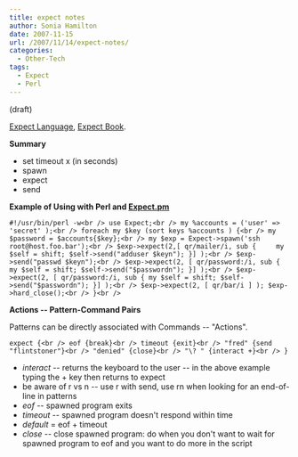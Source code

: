 ```yaml
---
title: expect notes
author: Sonia Hamilton
date: 2007-11-15
url: /2007/11/14/expect-notes/
categories:
  - Other-Tech
tags:
  - Expect
  - Perl
---
```

(draft)

[Expect Language][1], [Expect Book][2].

**Summary**

<!--more-->

  * set timeout x (in seconds)
  * spawn
  * expect
  * send

**Example of Using with Perl and [Expect.pm][3]**

`#!/usr/bin/perl -w<br />
use Expect;<br />
my %accounts = ('user' => 'secret' );<br />
foreach my $key (sort keys %accounts ) {<br />
my $password = $accounts{$key};<br />
my $exp = Expect->spawn('ssh root@host.foo.bar');<br />
$exp->expect(2,[ qr/mailer/i, sub {     my $self = shift; $self->send("adduser $keyn"); }] );<br />
$exp->send("passwd $keyn");<br />
$exp->expect(2, [ qr/password:/i, sub { my $self = shift; $self->send("$passwordn"); }] );<br />
$exp->expect(2, [ qr/password:/i, sub { my $self = shift; $self->send("$passwordn"); }] );<br />
$exp->expect(2, [ qr/bar/i ] ); $exp->hard_close();<br />
}<br />
`

**Actions -- Pattern-Command Pairs**

Patterns can be directly associated with Commands -- "Actions".

`expect {<br />
eof {break}<br />
timeout {exit}<br />
"fred" {send "flintstoner"}<br />
"denied" {close}<br />
"\? " {interact +}<br />
}`

  * *interact* -- returns the keyboard to the user -- in the above example typing the + key then returns to expect
  * be aware of r vs n -- use r with send, use rn when looking for an end-of-line in patterns
  * *eof* -- spawned program exits
  * *timeout* -- spawned program doesn't respond within time
  * *default* = eof + timeout
  * *close* -- close spawned program: do when you don't want to wait for spawned program to eof and you want to do more in the script

 [1]: http://expect.nist.gov/
 [2]: http://
 [3]: http://search.cpan.org/~rgiersig/Expect-1.21/Expect.pod

